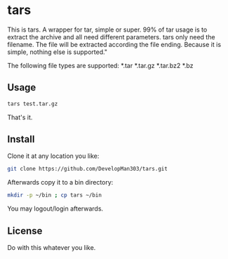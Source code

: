 # tars

This is tars. A  wrapper for tar, simple or super. 99% of tar usage is to
extract the archive and all need different parameters.
tars only need the filename. The file will be extracted according the file ending.
Because it is simple, nothing else is supported."

The following file types are supported:
*.tar
*.tar.gz
*.tar.bz2
*.bz

## Usage

```bash
tars test.tar.gz
```
That's it.

## Install
Clone it at any location you like:

```bash
git clone https://github.com/DevelopMan303/tars.git
```
Afterwards copy it to a bin directory:

```bash
mkdir -p ~/bin ; cp tars ~/bin
```
You may logout/login afterwards.

## License
Do with this whatever you like.
